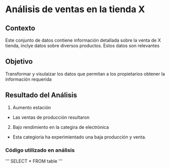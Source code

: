 # Análisis de ventas en la tienda X

## Contexto
Este conjunto de datos contiene información detallada sobre la venta de X tienda, inclye datos sobre diversos productos.
Estos datos son relevantes

## Objetivo
Transformar y visulaizar los datos que permitan a los propietarios obtener la información requerida

## Resultado del Análisis
1. Aumento estación
  - Las ventas de producción resultaron

2. Bajo rendimiento en la categira de electrónica
  - Esta categioria ha experimientado una baja producción y venta.

### Código utilizado en análisis
''' SELECT * FROM table '''
